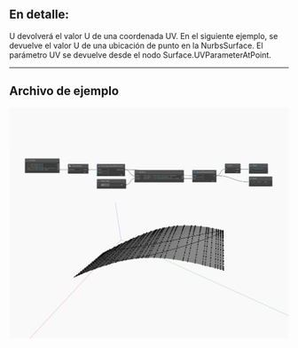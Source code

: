 ## En detalle:
U devolverá el valor U de una coordenada UV. En el siguiente ejemplo, se devuelve el valor U de una ubicación de punto en la NurbsSurface. El parámetro UV se devuelve desde el nodo Surface.UVParameterAtPoint.
___
## Archivo de ejemplo

![U](./Autodesk.DesignScript.Geometry.UV.U_img.jpg)

